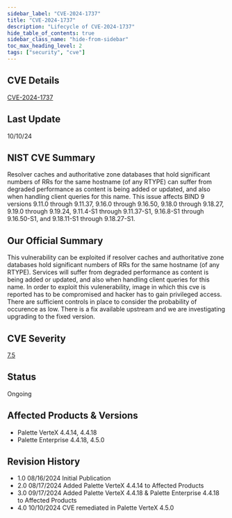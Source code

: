 ```yaml
---
sidebar_label: "CVE-2024-1737"
title: "CVE-2024-1737"
description: "Lifecycle of CVE-2024-1737"
hide_table_of_contents: true
sidebar_class_name: "hide-from-sidebar"
toc_max_heading_level: 2
tags: ["security", "cve"]
---
```


## CVE Details

[CVE-2024-1737](https://nvd.nist.gov/vuln/detail/CVE-2024-1737)

## Last Update

10/10/24

## NIST CVE Summary

Resolver caches and authoritative zone databases that hold significant numbers of RRs for the same hostname (of any
RTYPE) can suffer from degraded performance as content is being added or updated, and also when handling client queries
for this name. This issue affects BIND 9 versions 9.11.0 through 9.11.37, 9.16.0 through 9.16.50, 9.18.0 through
9.18.27, 9.19.0 through 9.19.24, 9.11.4-S1 through 9.11.37-S1, 9.16.8-S1 through 9.16.50-S1, and 9.18.11-S1 through
9.18.27-S1.

## Our Official Summary

This vulnerability can be exploited if resolver caches and authoritative zone databases hold significant numbers of RRs
for the same hostname (of any RTYPE). Services will suffer from degraded performance as content is being added or
updated, and also when handling client queries for this name. In order to exploit this vulenerability, image in which
this cve is reported has to be compromised and hacker has to gain privileged access. There are sufficient controls in
place to consider the probability of occurence as low. There is a fix available upstream and we are investigating
upgrading to the fixed version.

## CVE Severity

[7.5](https://nvd.nist.gov/vuln/detail/CVE-2024-1737)

## Status

Ongoing

## Affected Products & Versions

- Palette VerteX 4.4.14, 4.4.18
- Palette Enterprise 4.4.18, 4.5.0

## Revision History

- 1.0 08/16/2024 Initial Publication
- 2.0 08/17/2024 Added Palette VerteX 4.4.14 to Affected Products
- 3.0 09/17/2024 Added Palette VerteX 4.4.18 & Palette Enterprise 4.4.18 to Affected Products
- 4.0 10/10/2024 CVE remediated in Palette VerteX 4.5.0 